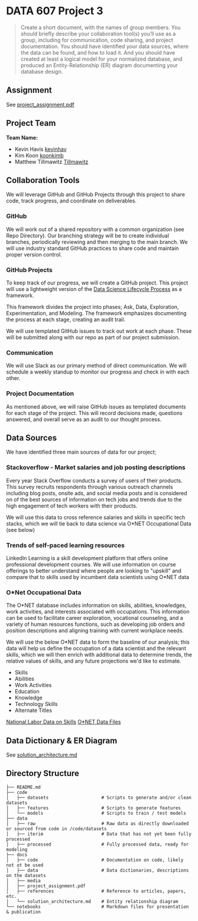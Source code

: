 # DATA 607 Project 3

>Create a short document, with the names of group members. You should briefly describe your collaboration tool(s) you’ll use as a group, including for communication, code sharing, and project documentation. You should have identified your data sources, where the data can be found, and how to load it. And you should have created at least a logical model for your normalized database, and produced an Entity-Relationship (ER) diagram documenting your database design.

## Assignment

See [project_assignment.pdf](docs/project_assignment.pdf)

## Project Team

**Team Name: <TBD>**

- Kevin Havis [kevinhav](https://github.com/kevinhav/)
- Kim Koon [koonkimb](https://github.com/koonkimb)
- Matthew Tillmawitz [Tillmawitz](https://github.com/Tillmawitz)

## Collaboration Tools

We will leverage GitHub and GitHub Projects through this project to share code, track progress, and coordinate on deliverables.

### GitHub

We will work out of a shared repository with a common organization (see Repo Directory). Our branching strategy will be to create individual branches, periodically reviewing and then merging to the main branch. We will use industry standard GitHub practices to share code and maintain proper version control.

### GitHub Projects

To keep track of our progress, we will create a GitHub project. This project will use a lightweight version of the [Data Science Lifecycle Process](https://github.com/dslp/dslp) as a framework.

This framework divides the project into phases; Ask, Data, Exploration, Experimentation, and Modeling. The framework emphasizes documenting the process at each stage, creating an audit trail.

We will use templated GitHub issues to track out work at each phase. These will be submitted along with our repo as part of our project submission.

### Communication

We will use Slack as our primary method of direct communication. We will schedule a weekly standup to monitor our progress and check in with each other.

### Project Documentation

As mentioned above, we will raise GitHub issues as templated documents for each stage of the project. This will record decisions made, questions answered, and overall serve as an audit to our thought process.

## Data Sources

We have identified three main sources of data for our project;

### Stackoverflow - Market salaries and job posting descriptions

Every year Stack Overflow conducts a survey of users of their products. This survey recruits respondents through various outreach channels including blog posts, onsite ads, and social media posts and is considered on of the best sources of information on tech jobs and trends due to the high engagement of tech workers with their products. 

We will use this data to cross reference salaries and skills in specific tech stacks, which we will tie back to data science via O\*NET Occupational Data (see below)


### Trends of self-paced learning resources

LinkedIn Learning is a skill development platform that offers online professional development courses. We will use information on course offerings to better understand where people are looking to "upskill" and compare that to skills used by incumbent data scientists using O\*NET data


### O*Net Occupational Data

The O*NET database includes information on skills, abilities, knowledges, work activities, and interests associated with occupations. This information can be used to facilitate career exploration, vocational counseling, and a variety of human resources functions, such as developing job orders and position descriptions and aligning training with current workplace needs. 

We will use the below O*NET data to form the baseline of our analysis; this data will help us define the occupation of a data scientist and the relevant skills, which we will then enrich with additional data to determine trends, the relative values of skills, and any future projections we'd like to estimate.

- Skills
- Abilities
- Work Activities
- Education
- Knowledge
- Technology Skills
- Alternate Titles

[National Labor Data on Skills](https://www.bls.gov/emp/data/skills-data.htm)
[O*NET Data Files](https://www.onetcenter.org/database.html#individual-files)

## Data Dictionary & ER Diagram

See [solution_architecture.md](https://github.com/kevinhav/DATA607_project_3/blob/main/docs/solution_architecture.md)

## Directory Structure

```
├── README.md
├── code
│   ├── datasets                    # Scripts to generate and/or clean datasets
│   ├── features                    # Scripts to generate features
│   └── models                      # Scripts to train / test models
├── data
│   ├── raw                         # Raw data as directly downloaded or sourced from code in /code/datasets
│   ├── iterim                      # Data that has not yet been fully processed
│   ├── processed                   # Fully processed data, ready for modeling
├── docs
│   ├── code                        # Documentation on code, likely not ot be used
│   ├── data                        # Data dictionaries, descriptions on the datasets
│   ├── media        
│   ├── project_assignment.pdf
│   ├── references                  # Reference to articles, papers, etc.
│   └── solution_architecture.md    # Entity relationship diagram
└── notebooks                       # Markdown files for presentation & publication
```
